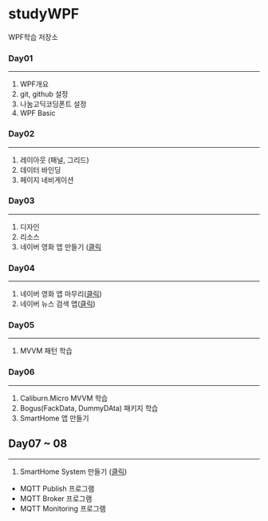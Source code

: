 # studyWPF
WPF학습 저장소

### Day01
---
1. WPF개요
2. git, github 설정
3. 나눔고딕코딩폰트 설정
4. WPF Basic

### Day02 
---
1. 레이아웃 (패널, 그리드)
2. 데이터 바인딩
3. 페이지 네비게이션

### Day03
---
1. 디자인
2. 리소스
3. 네이버 영화 앱 만들기 ([클릭]([https://github.com/Cheol-wook/studyWPF/tree/main/portfolio](https://github.com/Cheol-wook/studyWPF/tree/main/portfolio#naver-%EC%98%81%ED%99%94-%EA%B2%80%EC%83%89))

### Day04
---
1. 네이버 영화 앱 마무리([클릭](https://github.com/Cheol-wook/studyWPF/tree/main/portfolio#naver-%EC%98%81%ED%99%94-%EA%B2%80%EC%83%89))
2. 네이버 뉴스 검색 앱([클릭](https://github.com/Cheol-wook/studyWPF/tree/main/portfolio#naver-%EB%89%B4%EC%8A%A4%EA%B2%80%EC%83%89))

### Day05
---
1. MVVM 패턴 학습

### Day06
---
1. Caliburn.Micro MVVM 학습
2. Bogus(FackData, DummyDAta) 패키지 학습
3. SmartHome 앱 만들기

## Day07 ~ 08
---
1. SmartHome System 만들기 ([클릭](https://github.com/Cheol-wook/studyWPF/tree/main/portfolio#smarthome-monitoring-app))
  - MQTT Publish 프로그램
  - MQTT Broker 프로그램
  - MQTT Monitoring 프로그램
